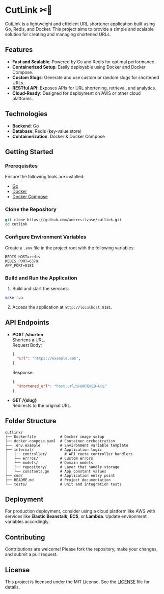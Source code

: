 # CutLink  ✂🔗

CutLink is a lightweight and efficient URL shortener application built using Go, Redis, and Docker. This project aims to provide a simple and scalable solution for creating and managing shortened URLs.

## Features

- **Fast and Scalable**: Powered by Go and Redis for optimal performance.
- **Containerized Setup**: Easily deployable using Docker and Docker Compose.
- **Custom Slugs**: Generate and use custom or random slugs for shortened URLs.
- **RESTful API**: Exposes APIs for URL shortening, retrieval, and analytics.
- **Cloud-Ready**: Designed for deployment on AWS or other cloud platforms.

## Technologies

- **Backend**: Go
- **Database**: Redis (key-value store)
- **Containerization**: Docker & Docker Compose

## Getting Started

### Prerequisites

Ensure the following tools are installed:

- [Go](https://golang.org/doc/install)
- [Docker](https://www.docker.com/)
- [Docker Compose](https://docs.docker.com/compose/)

### Clone the Repository

```bash
git clone https://github.com/andresilvase/cutlink.git
cd cutlink
```

### Configure Environment Variables

Create a `.env` file in the project root with the following variables:

```env
REDIS_HOST=redis
REDIS_PORT=6379
APP_PORT=8181
```

### Build and Run the Application

1. Build and start the services:

```bash
make run
```

2. Access the application at `http://localhost:8181`.

## API Endpoints

- **POST /shorten**  
  Shortens a URL.  
  Request Body:  
  ```json
  {
    "url": "https://example.com",  
  }
  ```
  Response:  
  ```json
  {
    "shortened_url": "host.url/SHORTENED-URL"
  }
  ```

- **GET /{slug}**  
  Redirects to the original URL.

## Folder Structure

```plaintext
cutlink/
├── Dockerfile           # Docker image setup
├── docker-compose.yaml  # Container orchestration
├── .env.example         # Environment variable template
├── internal/            # Application logic
│   ├── controller/        # API route controller handlers
│   ├── errros/          # Custom errors
│   └── models/          # Domain models
│   └── repository/      # Layer that handle storage
│   └── constants.go     # App constant values
├── cmd/                 # Application entry point
├── README.md            # Project documentation
└── tests/               # Unit and integration tests
```

## Deployment

For production deployment, consider using a cloud platform like AWS with services like **Elastic Beanstalk**, **ECS**, or **Lambda**. Update environment variables accordingly.

## Contributing

Contributions are welcome! Please fork the repository, make your changes, and submit a pull request.

## License

This project is licensed under the MIT License. See the [LICENSE](LICENSE) file for details.